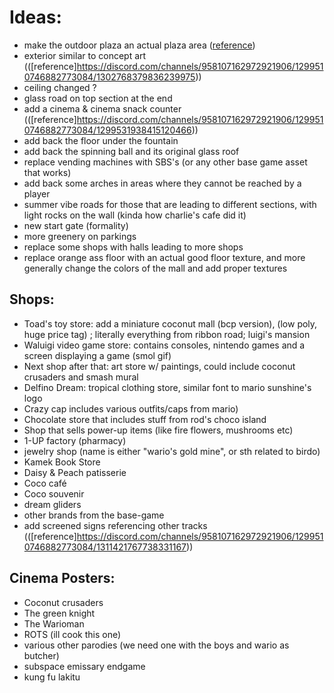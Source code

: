 # Ideas:

- make the outdoor plaza an actual plaza area ([reference](https://discord.com/channels/958107162972921906/1299510746882773084/1299528450033586237))
- exterior similar to concept art (([reference]https://discord.com/channels/958107162972921906/1299510746882773084/1302768379836239975))
- ceiling changed ?
- glass road on top section at the end
- add a cinema & cinema snack counter (([reference]https://discord.com/channels/958107162972921906/1299510746882773084/1299531938415120466))
- add back the floor under the fountain
- add back the spinning ball and its original glass roof
- replace vending machines with SBS's (or any other base game asset that works)
- add back some arches in areas where they cannot be reached by a player
- summer vibe roads for those that are leading to different sections, with light rocks on the wall (kinda how charlie's cafe did it)
- new start gate (formality)
- more greenery on parkings
- replace some shops with halls leading to more shops
- replace orange ass floor with an actual good floor texture, and more generally change the colors of the mall and add proper textures

## Shops:

- Toad's toy store: add a miniature coconut mall (bcp version), (low poly, huge price tag) ; literally everything from ribbon road; luigi's mansion
- Waluigi video game store: contains consoles, nintendo games and a screen displaying a game (smol gif)
- Next shop after that: art store w/ paintings, could include coconut crusaders and smash mural
- Delfino Dream: tropical clothing store, similar font to mario sunshine's logo
- Crazy cap includes various outfits/caps from mario)
- Chocolate store that includes stuff from rod's choco island
- Shop that sells power-up items (like fire flowers, mushrooms etc)
- 1-UP factory (pharmacy)
- jewelry shop (name is either "wario's gold mine", or sth related to birdo)
- Kamek Book Store
- Daisy & Peach patisserie
- Coco café
- Coco souvenir
- dream gliders
- other brands from the base-game
- add screened signs referencing other tracks (([reference]https://discord.com/channels/958107162972921906/1299510746882773084/1311421767738331167))

## Cinema Posters: 
- Coconut crusaders
- The green knight
- The Warioman 
- ROTS (ill cook this one)
- various other parodies (we need one with the boys and wario as butcher)
- subspace emissary endgame
- kung fu lakitu
